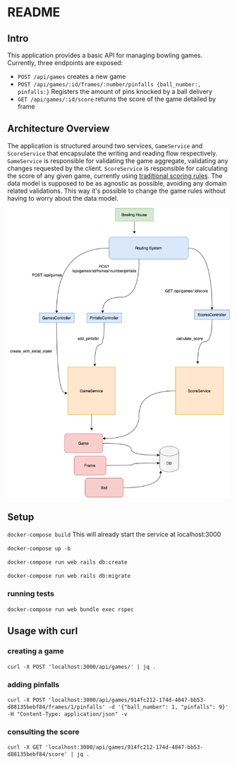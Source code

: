 # README

## Intro
This application provides a basic API for managing bowling games. Currently, three endpoints are exposed:
- `POST /api/games` creates a new game
- `POST /api/games/:id/frames/:number/pinfalls {ball_number:, pinfalls:}` Registers the amount of pins knocked by a ball delivery
- `GET /api/games/:id/score` returns the score of the game detailed by frame

## Architecture Overview
The application is structured around two services, `GameService` and `ScoreService` that encapsulate the writing and reading flow respectively.
`GameService` is responsible for validating the game aggregate, validating any changes requested by the client.
`ScoreService` is responsible for calculating the score of any given game, currently using [traditional scoring rules](https://en.wikipedia.org/wiki/Ten-pin_bowling#Scoring).
The data model is supposed to be as agnostic as possible, avoiding any domain related validations. This way it's possible to change the game rules without having to worry about the data model.

![Architecture diagram](./bowling_diagram.png)

## Setup
`docker-compose build` This will already start the service at localhost:3000

`docker-compose up -b`

`docker-compose run web rails db:create`

`docker-compose run web rails db:migrate`

### running tests
`docker-compose run web bundle exec rspec`


## Usage with curl
### creating a game
```
curl -X POST 'localhost:3000/api/games/' | jq .
```

### adding pinfalls
```
curl -X POST 'localhost:3000/api/games/914fc212-174d-4847-bb53-d88135bebf84/frames/1/pinfalls' -d '{"ball_number": 1, "pinfalls": 9}' -H "Content-Type: application/json" -v
```

### consulting the score
```
curl -X GET 'localhost:3000/api/games/914fc212-174d-4847-bb53-d88135bebf84/score' | jq .

```
